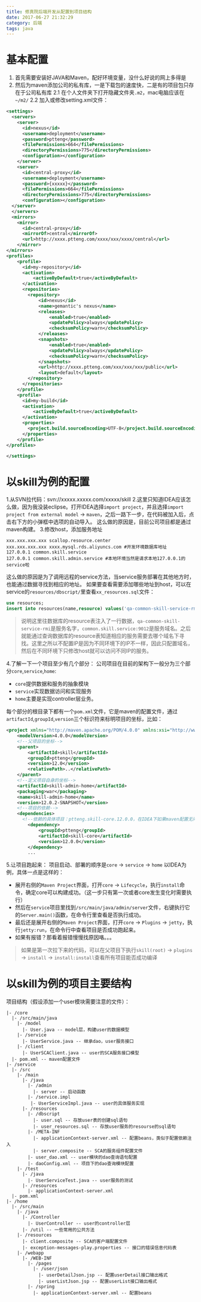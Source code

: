 ```yaml
---
title: 修真院后端开发从配置到项目结构
date: 2017-06-27 21:32:29
category: 后端
tags: java
---
```



# 基本配置

1. 首先需要安装好JAVA和Maven，配好环境变量，没什么好说的网上多得是
2. 然后为maven添加公司的私有库，一是下载包的速度快，二是有的项目包只存在于公司私有库
2.1 在个人文件夹下打开隐藏文件夹`.m2`，mac电脑应该在`~/m2/`
2.2 加入或修改setting.xml文件：

```XML
<settings>
  <servers>
    <server>
      <id>nexus</id>
      <username>deployment</username>
      <password>ptteng</password>
      <filePermissions>664</filePermissions>
      <directoryPermissions>775</directoryPermissions>
      <configuration></configuration>
    </server>
    <server>
      <id>central-proxy</id>
      <username>deployment</username>
      <password>{xxxxx}</password>
      <filePermissions>664</filePermissions>
      <directoryPermissions>775</directoryPermissions>
      <configuration></configuration>
  </server>   
  </servers>
  <mirrors>
    <mirror>
      <id>central-proxy</id>
      <mirrorOf>central</mirrorOf>
      <url>http://xxxx.ptteng.com/xxxx/xxx/xxxx/central</url>
    </mirror>        
</mirrors>
<profiles>
    <profile>
      <id>my-repository</id>
      <activation>
          <activeByDefault>true</activeByDefault>
      </activation>
      <repositories>
        <repository>
            <id>nexus</id>
            <name>gemantic's nexus</name>    
            <releases>
                <enabled>true</enabled>
                <updatePolicy>always</updatePolicy>
                <checksumPolicy>warn</checksumPolicy>
            </releases>
            <snapshots>
                <enabled>true</enabled>
                <updatePolicy>always</updatePolicy>
                <checksumPolicy>warn</checksumPolicy>
            </snapshots>
            <url>http://xxxx.ptteng.com/xxx/xxx/xxx/public</url>
            <layout>default</layout>
        </repository> 
      </repositories>  
    </profile>
    <profile>
      <id>my-build</id>
      <activation>
          <activeByDefault>true</activeByDefault>
      </activation>
      <properties> 
        <project.build.sourceEncoding>UTF-8</project.build.sourceEncoding> 
      </properties> 
    </profile>
</profiles>

</settings>
```


# 以skill为例的配置

1.从SVN拉代码：svn://xxxxx.xxxxx.com/xxxxx/skill
2.这里只知道IDEA应该怎么做，因为我没装eclipse。打开IDEA选择`import project`，并且选择`import project from external model` -> `maven`，之后一路下一步，在代码被加入后，点击右下方的小弹框中选项的自动导入。
这么做的原因是，目前公司项目都是通过maven构建。
3.修改host，添加服务地址
```base
xxx.xxx.xxx.xxx scallop.resource.center
xxx.xxx.xxx.xxx xxxx.mysql.rds.aliyuncs.com #开发环境数据库地址
127.0.0.1 common.skill.service
127.0.0.1 common.skill.admin.service #本地环境当然是请求本地127.0.0.1的service啦
```
这么做的原因是为了调用远程的service方法，当service服务部署在其他地方时，也能通过数据寻找到相应的地址。
如果要查看需要添加哪些地址到host，可以在service的`resources/dbscript/`里查看`xx_resources.sql`文件：
```sql
use resources;
insert into resources(name,resource) values('qa-common-skill-service-rmi','common.skill.service:9012');
```
> 说明这里往数据库的resource表注入了一行数据，`qa-common-skill-service-rmi`是服务名字，`common.skill.service:9012`是服务域名。之后就能通过查询数据库的resource表知道相应的服务需要去哪个域名下寻找。这里之所以不配置IP是因为不同环境下的IP不一样，因此只配置域名，然后在不同环境下只修改host就可以访问不同IP的服务。

4.了解一下一个项目至少有几个部分：
公司项目在目前的架构下一般分为三个部分`core`,`service`,`home`:
- `core`提供数据和服务的抽象模块
- `service`实现数据访问和实现服务
- `home`主要是实现controller层业务。

每个部分的根目录下都有一个`pom.xml`文件，它是maven的配置文件，通过`artifactId`,`groupId`,`version`三个标识符来标明项目的坐标，比如：
```xml
<project xmlns="http://maven.apache.org/POM/4.0.0" xmlns:xsi="http://www.w3.org/2001/XMLSchema-instance" xsi:schemaLocation="http://maven.apache.org/POM/4.0.0 http://maven.apache.org/xsd/maven-4.0.0.xsd">
	<modelVersion>4.0.0</modelVersion>
	<!--父项目的坐标-->
	<parent>
		<artifactId>skill</artifactId>
		<groupId>ptteng</groupId>
		<version>12.0</version>
		<relativePath>..</relativePath>
	</parent>
	<!--定义项目自身的坐标-->
	<artifactId>skill-admin-home</artifactId>
	<packaging>war</packaging>
	<name>skill-admin-home</name>
	<version>12.0.2-SNAPSHOT</version>
	<!--项目的依赖-->
	<dependencies>
	  <!--依赖的具体项目：ptteng.skill-core.12.0.0，在IDEA下如果maven配置无问题，更改这里的坐标，会去私服自动寻找下载相应项目版本，找不到时会标红，因此项目下来后应该先检查一下pom文件是否有标红的地方-->
		<dependency>
			<groupId>ptteng</groupId>
			<artifactId>skill-core</artifactId>
			<version>12.0.0</version>
		</dependency>
		...
```

5.让项目跑起来：
项目启动、部署的顺序是`core` -> `service` -> `home`
以IDEA为例，具体一点是这样的：

- 展开右侧的`Maven Project`界面，打开`core` -> `Lifecycle`，执行`install`命令，确定core可以构建成功。（这一步只有第一次或者core发生变化时需要执行）
- 然后在`service`项目里找到`/src/main/java/admin/server`文件，右键执行它的`Server.main()`函数，在命令行里查看是否执行成功。
- 最后还是展开右侧的`Maven Project`界面，打开`core` -> `Plugins` -> `jetty`，执行`jetty:run`，在命令行中查看项目是否成功跑起来。
- 如果有报错？那看着报错慢慢找原因咯。。。
> 如果是第一次拉下来的代码，可以在父项目下执行`skill(root)` -> `plugins` -> `install` -> `install:install`查看所有项目能否成功编译



# 以skill为例的项目主要结构
项目结构（假设添加一个user模块需要注意的文件）：
```
|- /core
  |- /src/main/java
    |- /model
      |- User.java -- model层，构建user的数据模型
    |- /service
      |- UserService.java -- 继承dao，user服务接口
    |- /client
      |- UserSCAClient.java -- user的SCA服务接口模型
  |- pom.xml -- maven配置文件
|- /service
  |- /src
    |- /main
      |- /java
        |- /admin
          |- server -- 启动函数
        |- /service.impl
         |- UserServiceImpl.java -- user的具体服务实现
      |- /resources
        |- /dbscript
          |- user.sql -- 存放user表的创建sql语句
          |- user_resources.sql -- 存放user服务的resourse的sql语句
        |- /META-INF
          |- applicationContext-server.xml -- 配置beans，类似于配置依赖注入
          |- server.composite -- SCA的服务组件配置文件
        |- user_dao.xml -- user模块的dao查询语句配置
        |- daoConfig.xml -- 项目下的dao查询模块配置
    |- /test
      |- /java
        |- UserServiceTest.java -- user服务的测试
      |- /resources
        |- applicationContext-server.xml
  |- pom.xml
|- /home
  |- /src/main
    |- /java
      |- /Controller
        |- UserController -- user的controller层
      |- /util -- 一些常用的公共方法
    |- /resources
      |- client.composite -- SCA的客户端配置文件
      |- exception-messages-play.properties -- 接口的错误信息代码表
    |- /webapp
      |- /WEB-INF
        |- /pages
          |- /user/json
            |- userDetailJson.jsp -- 配置userDetail接口输出格式
            |- userListJson.jsp -- 配置userList接口输出格式
        |- /spring
          |- applicationContext-server.xml -- 配置beans
```